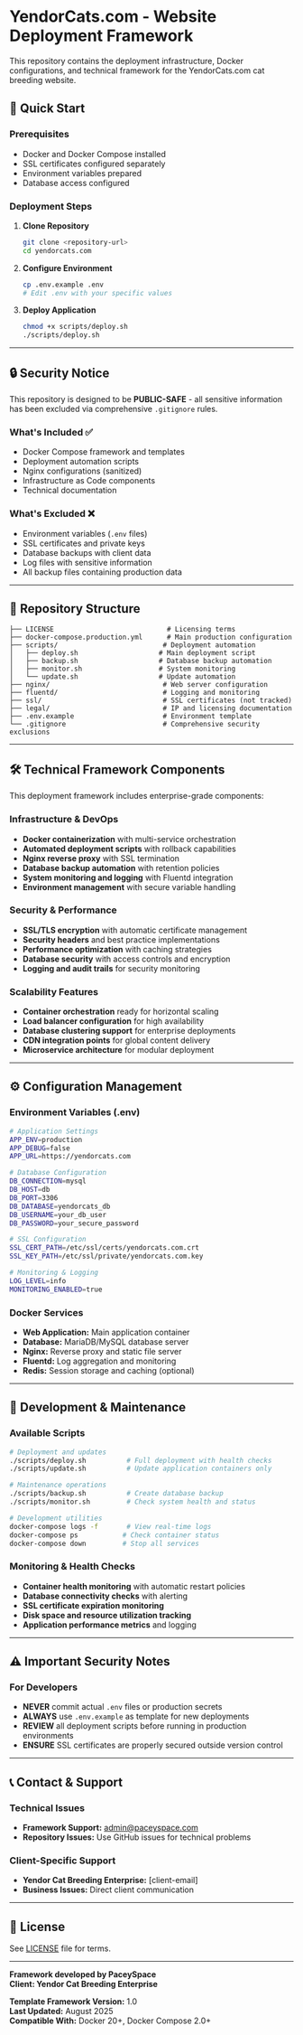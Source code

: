 # YendorCats.com - Website Deployment Framework

This repository contains the deployment infrastructure, Docker configurations, and technical framework for the YendorCats.com cat breeding website.

## 🚀 **Quick Start**

### Prerequisites
- Docker and Docker Compose installed
- SSL certificates configured separately  
- Environment variables prepared
- Database access configured

### Deployment Steps
1. **Clone Repository**
   ```bash
   git clone <repository-url>
   cd yendorcats.com
   ```

2. **Configure Environment**
   ```bash
   cp .env.example .env
   # Edit .env with your specific values
   ```

3. **Deploy Application**
   ```bash
   chmod +x scripts/deploy.sh
   ./scripts/deploy.sh
   ```

---

## 🔒 Security Notice

This repository is designed to be **PUBLIC-SAFE** - all sensitive information has been excluded via comprehensive `.gitignore` rules. 

### What's Included ✅
- Docker Compose framework and templates
- Deployment automation scripts  
- Nginx configurations (sanitized)
- Infrastructure as Code components
- Technical documentation

### What's Excluded ❌
- Environment variables (`.env` files)
- SSL certificates and private keys
- Database backups with client data
- Log files with sensitive information
- All backup files containing production data

---

## 📁 **Repository Structure**

```
├── LICENSE                            # Licensing terms
├── docker-compose.production.yml      # Main production configuration
├── scripts/                          # Deployment automation
│   ├── deploy.sh                    # Main deployment script
│   ├── backup.sh                    # Database backup automation  
│   ├── monitor.sh                   # System monitoring
│   └── update.sh                    # Update automation
├── nginx/                            # Web server configuration
├── fluentd/                          # Logging and monitoring
├── ssl/                              # SSL certificates (not tracked)
├── legal/                            # IP and licensing documentation
├── .env.example                      # Environment template
└── .gitignore                        # Comprehensive security exclusions
```

---

## 🛠️ **Technical Framework Components**

This deployment framework includes enterprise-grade components:

### Infrastructure & DevOps
- **Docker containerization** with multi-service orchestration
- **Automated deployment scripts** with rollback capabilities  
- **Nginx reverse proxy** with SSL termination
- **Database backup automation** with retention policies
- **System monitoring and logging** with Fluentd integration
- **Environment management** with secure variable handling

### Security & Performance  
- **SSL/TLS encryption** with automatic certificate management
- **Security headers** and best practice implementations
- **Performance optimization** with caching strategies
- **Database security** with access controls and encryption
- **Logging and audit trails** for security monitoring

### Scalability Features
- **Container orchestration** ready for horizontal scaling
- **Load balancer configuration** for high availability
- **Database clustering support** for enterprise deployments
- **CDN integration points** for global content delivery
- **Microservice architecture** for modular deployment

---

## ⚙️ **Configuration Management**

### Environment Variables (.env)
```bash
# Application Settings
APP_ENV=production
APP_DEBUG=false
APP_URL=https://yendorcats.com

# Database Configuration  
DB_CONNECTION=mysql
DB_HOST=db
DB_PORT=3306
DB_DATABASE=yendorcats_db
DB_USERNAME=your_db_user
DB_PASSWORD=your_secure_password

# SSL Configuration
SSL_CERT_PATH=/etc/ssl/certs/yendorcats.com.crt
SSL_KEY_PATH=/etc/ssl/private/yendorcats.com.key

# Monitoring & Logging
LOG_LEVEL=info
MONITORING_ENABLED=true
```

### Docker Services
- **Web Application:** Main application container
- **Database:** MariaDB/MySQL database server
- **Nginx:** Reverse proxy and static file server
- **Fluentd:** Log aggregation and monitoring
- **Redis:** Session storage and caching (optional)

---

## 🔧 **Development & Maintenance**

### Available Scripts
```bash
# Deployment and updates
./scripts/deploy.sh          # Full deployment with health checks
./scripts/update.sh          # Update application containers only

# Maintenance operations  
./scripts/backup.sh          # Create database backup
./scripts/monitor.sh         # Check system health and status

# Development utilities
docker-compose logs -f       # View real-time logs
docker-compose ps           # Check container status
docker-compose down         # Stop all services
```

### Monitoring & Health Checks
- **Container health monitoring** with automatic restart policies
- **Database connectivity checks** with alerting
- **SSL certificate expiration monitoring**
- **Disk space and resource utilization tracking**
- **Application performance metrics** and logging

---

## ⚠️ **Important Security Notes**

### For Developers
- **NEVER** commit actual `.env` files or production secrets
- **ALWAYS** use `.env.example` as template for new deployments
- **REVIEW** all deployment scripts before running in production environments
- **ENSURE** SSL certificates are properly secured outside version control

---

## 📞 **Contact & Support**

### Technical Issues
- **Framework Support:** admin@paceyspace.com
- **Repository Issues:** Use GitHub issues for technical problems

### Client-Specific Support  
- **Yendor Cat Breeding Enterprise:** [client-email]
- **Business Issues:** Direct client communication

---

## 📜 **License**

See [LICENSE](LICENSE) file for terms.

---

**Framework developed by PaceySpace**  
**Client: Yendor Cat Breeding Enterprise**

**Template Framework Version:** 1.0  
**Last Updated:** August 2025  
**Compatible With:** Docker 20+, Docker Compose 2.0+
